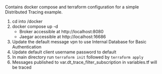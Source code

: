 Contains docker compose and terraform configuration for a simple Distributed Tracing example.

1. cd into /docker
2. docker compose up -d
   - Broker accessible at http://localhost:8080
   - Jaegar accessible at http://localhost:16686
3. Update the default message vpn to use Internal Database for Basic Authentication
4. Update default client username password to default
5. In main directory run `terraform init` followed by `terraform apply`
6. Messages published to var.dt_trace_filter_subscription in variables.tf will be traced
